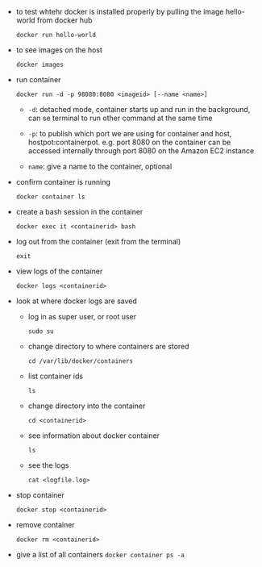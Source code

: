 
- to test whtehr docker is installed properly by pulling the image hello-world from docker hub

    `docker run hello-world`

- to see images on the host

    `docker images`

- run container

    `docker run -d -p 98080:8080 <imageid> [--name <name>]`

    - `-d`: detached mode, container starts up and run in the background, can se terminal to run other command at the same time

    - `-p`: to publish which port we are using for container and host, hostpot:containerpot. e.g. port 8080 on the container can be accessed internally through port 8080 on the Amazon EC2 instance

    - `name`: give a name to the container, optional

- confirm container is running

    `docker container ls`

- create a bash session in the container

    `docker exec it <containerid> bash`

- log out from the container (exit from the terminal)

    `exit`

- view logs of the container

    `docker logs <containerid>`

- look at where docker logs are saved

    - log in as super user, or root user

        `sudo su`

    - change directory to where containers are stored

        `cd /var/lib/docker/containers`

    - list container ids

        `ls`

    - change directory into the container

        `cd <containerid>`

    - see information about docker container

        `ls`

    - see the logs

        `cat <logfile.log>`


- stop container

    `docker stop <containerid>`

- remove container 

    `docker rm <containerid>`

- give a list of all containers
    `docker container ps -a`


